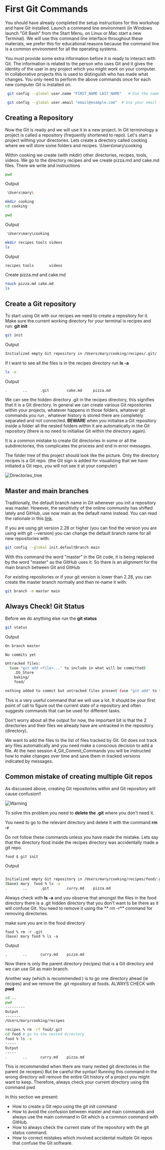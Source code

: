 # First Git Commands 
You should have already completed the setup instructions for this workshop and have Git installed. Launch a command line environment (in Windows launch “Git Bash” from the Start Menu, on Linux or Mac start a new Terminal). We will use this command line interface throughout these materials, we prefer this for educational reasons because the command line is a common environment for all the operating systems.

You must provide some extra information before it is ready to interact with Git.
The information is related to the person who uses Git and it gives the identity of the user in any project which you might work on your computer. In collaborative projects this is used to distinguish who has made what changes. You only need to perform the above commands once for each new computer Git is installed on.

```bash
 git config --global user.name "FIRST_NAME LAST_NAME"   # Use the name that you wish to be identified 

 git config --global user.email "email@example.com"  # Use your email that is linked with your GitHub 
 ```

 ## Creating a Repository 
  Now the Git is ready and we will use it in a new project.
In Git terminology a project is called a repository (frequently shortened to repo). 
Let's start a project withing your directories. Lets create a directory called cooking where we will store some folders and recipes. 
\Users\mary\cooking 

Within cooking we create (with mkdir) other directories, recipes, tools, videos. We go to the directory recipes and we create pizza.md and cake.md files. There we write and instructions
```bash 
pwd 
```
Output
```bash 
 \Users\mary\
 ```
 ```bash
mkdir cooking 
cd cooking
```
```bash 
pwd 
```
Output
```bash 
 \Users\mary\cooking
 ```
 ```bash
mkdir recipes tools videos
ls
```
Output
```bash
recipes	tools		videos
```
Create pizza.md and cake.md

```bash
touch pizza.md cake.md
ls
```
## Create a Git repository  
To start using Git with our recipes we need to create a repository for it. Make sure the current working directory for your terminal is recipes and run:  **git init**

```bash
git init
```
Output

```bash
Initialized empty Git repository in /Users/mary/cooking/recipes/.git/
``` 
If I want to see  all the files is in the recipes directory run **ls -a**

```bash
ls -a
```
Output

```bash
.		..		.git		cake.md		pizza.md
``` 
We can see the hidden directory .git in the recipes directory, this signifies that it is a Git directory.
In general we can create various Git repositories within your projects, whatever happens in those folders, whatever git commands you run , whatever history is stored there are completely separated and not connected. 
**BEWARE** when you initialise a Git repository inside a folder all the nested folders within it are automatically in the Git repository (there is no need to initialise Git within the directory again).

It is a common mistake to create Git directories in some or all the subdirectories, this complicates the process and end in error messages.

The folder tree of this project should look like the picture. Only the directory recipes is a Git repo. (the Git sign is added for visualizing that we have initiated a Git repo, you will not see it at your computer)

![Directories_tree](repo_directories_tree.png)

## Master and main branches
 Traditionally, the default branch name in Git whenever you init a repository was master. However, the sensitivity of the online community has shifted lately and GitHub, use now main as the default name instead. You can read the rationale in this [link](https://www.theserverside.com/feature/).

If you are using git version 2.28 or higher (you can find the version you are using with git --version) you can change the default branch name for all new repositories with:
```bash
git config --global init.defaultBranch main
```
With this command the word "master" in the Git code, it is being  replaced by the word "master" as the GitHub uses it. So there is an alignment for the main branch between Git and GitHub

 For existing repositories or if your git version is lower than 2.28, you can create the master branch normally and then re-name it with:

 ```bash
git branch -m master main
```

## Always Check!  Git Status

Before we do anything else run the **git status**

```bash
git status
```
Output

```bash
On branch master

No commits yet

Untracked files:
  (use "git add <file>..." to include in what will be committed)
	.DS_Store
	baking/
	food/

nothing added to commit but untracked files present (use "git add" to track)

```
This is a very useful command that we will use a lot. It should be your first point of call to figure out the current state of a repository and often suggests commands that can be used for different tasks.

Don’t worry about all the output for now, the important bit is that the 2 directories and their files we already have are untracked in the repository (directory).

 We want to add the files to the list of files tracked by Git. Git does not track any files automatically and you need make a conscious decision to add a file. 
 At the next session 4_Git_Commit_Commands you will be instructed how to make changes over time  and save them in tracked versions indicated by messages.

## Common mistake of creating multiple Git repos

As discussed above, creating Git repositories within and Git repository will cause confusion!! 

![Warning](Warning_repo.png)



To solve this problem you need to **delete the .git** where you don't need it.

You need to go to the relevant directory and delete it with the command **rm -r**

Do not follow these commands unless you have made the mistake.
Lets say that the directory food inside the recipes directory was accidentally made a git repo.
```bash 
food $ git init 
```


Output
```bash

Initialized empty Git repository in /Users/mary/cooking/recipes/food/.git/
(base) mary  food % ls -a
.		..		.git		curry.md	pizza.md
```
Always check with **ls -a** and you observe that amongst the files in the food directory there is a .git hidden directory that you don't want to be there as it will confuse Git. 
You need to remove it using the ** rm -r** command for removing directories.

make sure you are in the food directory 
```base
food % rm -r .git
(base) mary food % ls -a 
```
Output
```base
.		..		curry.md	pizza.md
```
Now there is only the parent directory (recipes) that is a Git directory and we can use Git as main branch. 

Another way (which is recommended ) is to go one directory ahead (ie recipes) and we remove the .git repository at foods. ALWAYS CHECK with **pwd**

``` bash
cd ..
pwd 
---------
Output 
-------
/Users/mary/cooking/recipes
```
``` bash 
recipes % rm -rf food/.git
cd food # go to the nested directory
food % ls -a 
-----
Output
-----
.		..		curry.md	pizza.md
```
This is recommended when there are many nested git directories in the parent (ie recepes)
But be careful the syntax! Running this command in the wrong directory will remove the entire Git history of a project you might want to keep. Therefore, always check your current directory using the command pwd

In this section we present:

- How to create a Git repo using the git init command
- How to avoid the confusion between master and main commands and  always use the main command in Git which is a common command with GitHub.
- How to always check the current state of the repository with the git status command. 
- How to correct mistakes which involved accidental multiple Git repos that confuse the Git software.


